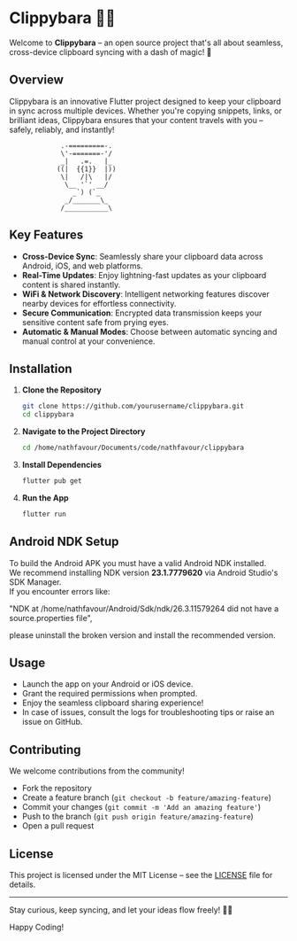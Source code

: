 # Clippybara 🚀✨

Welcome to **Clippybara** – an open source project that's all about seamless, cross-device clipboard syncing with a dash of magic! 🎉

## Overview

Clippybara is an innovative Flutter project designed to keep your clipboard in sync across multiple devices. Whether you're copying snippets, links, or brilliant ideas, Clippybara ensures that your content travels with you – safely, reliably, and instantly! 

```
             .-=========-.
             \'-=======-'/ 
             _|   .=.   |_
            ((|  {{1}}  |))
             \|   /|\   |/
              \__ '`' __/
                _`) (`_
              _/_______\_
             /___________\
```

## Key Features

- **Cross-Device Sync**: Seamlessly share your clipboard data across Android, iOS, and web platforms.
- **Real-Time Updates**: Enjoy lightning-fast updates as your clipboard content is shared instantly.
- **WiFi & Network Discovery**: Intelligent networking features discover nearby devices for effortless connectivity.
- **Secure Communication**: Encrypted data transmission keeps your sensitive content safe from prying eyes.
- **Automatic & Manual Modes**: Choose between automatic syncing and manual control at your convenience.

## Installation

1. **Clone the Repository**
   ```bash
   git clone https://github.com/yourusername/clippybara.git
   cd clippybara
   ```

2. **Navigate to the Project Directory**
   ```bash
   cd /home/nathfavour/Documents/code/nathfavour/clippybara
   ```

3. **Install Dependencies**
   ```bash
   flutter pub get
   ```

4. **Run the App**
   ```bash
   flutter run
   ```

## Android NDK Setup

To build the Android APK you must have a valid Android NDK installed.  
We recommend installing NDK version **23.1.7779620** via Android Studio's SDK Manager.  
If you encounter errors like:
  
  "NDK at /home/nathfavour/Android/Sdk/ndk/26.3.11579264 did not have a source.properties file",  

please uninstall the broken version and install the recommended version.

## Usage

- Launch the app on your Android or iOS device.
- Grant the required permissions when prompted.
- Enjoy the seamless clipboard sharing experience!
- In case of issues, consult the logs for troubleshooting tips or raise an issue on GitHub.

## Contributing

We welcome contributions from the community!
- Fork the repository
- Create a feature branch (`git checkout -b feature/amazing-feature`)
- Commit your changes (`git commit -m 'Add an amazing feature'`)
- Push to the branch (`git push origin feature/amazing-feature`)
- Open a pull request

## License

This project is licensed under the MIT License – see the [LICENSE](LICENSE) file for details.

---

Stay curious, keep syncing, and let your ideas flow freely! 🚀✨

Happy Coding!
